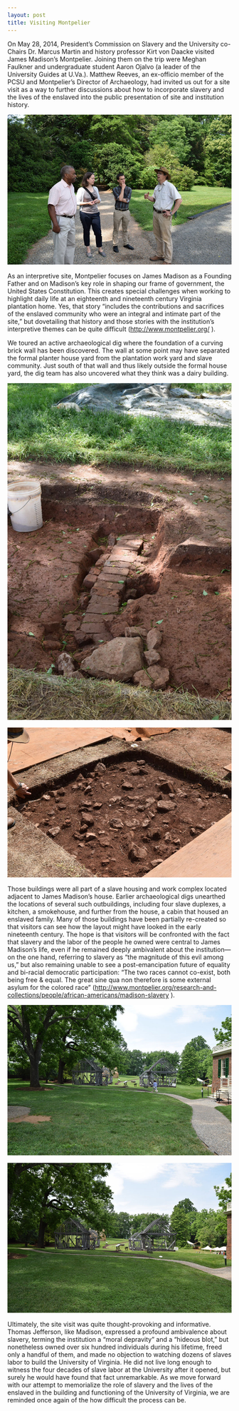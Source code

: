 ```yaml
---
layout: post
title: Visiting Montpelier
---
```


On May 28, 2014, President’s Commission on Slavery and the University co-Chairs Dr. Marcus Martin and history professor Kirt von Daacke visited James Madison’s Montpelier. Joining them on the trip were Meghan Faulkner and undergraduate student Aaron Ojalvo (a leader of the University Guides at U.Va.). Matthew Reeves, an ex-officio member of the PCSU and Montpelier’s Director of Archaeology, had invited us out for a site visit as a way to further discussions about how to incorporate slavery and the lives of the enslaved into the public presentation of site and institution history.

![PCSU at Montpelier](/i/pcsu-at-montpelier.jpg)

As an interpretive site, Montpelier focuses on James Madison as a Founding Father and on Madison’s key role in shaping our frame of government, the United States Constitution. This creates special challenges when working to highlight daily life at an eighteenth and nineteenth century Virginia plantation home. Yes, that story “includes the contributions and sacrifices of the enslaved community who were an integral and intimate part of the site,” but dovetailing that history and those stories with the institution’s interpretive themes can be quite difficult (http://www.montpelier.org/ ).

We toured an active archaeological dig where the foundation of a curving brick wall has been discovered. The wall at some point may have separated the formal planter house yard from the plantation work yard and slave community. Just south of that wall and thus likely outside the formal house yard, the dig team has also uncovered what they think was a dairy building.

![Curving wall](/i/curving-wall-montpelier.jpg)

![Dairy](/i/dairy-infill-montpelier.jpg)


Those buildings were all part of a slave housing and work complex located adjacent to James Madison’s house. Earlier archaeological digs unearthed the locations of several such outbuildings, including four slave duplexes, a kitchen, a smokehouse, and further from the house, a cabin that housed an enslaved family. Many of those buildings have been partially re-created so that visitors can see how the layout might have looked in the early nineteenth century. The hope is that visitors will be confronted with the fact that slavery and the labor of the people he owned were central to James Madison’s life, even if he remained deeply ambivalent about the institution—on the one hand, referring to slavery as “the magnitude of this evil among us,” but also remaining unable to see a post-emancipation future of equality and bi-racial democratic participation: “The two races cannot co-exist, both being free & equal. The great sine qua non therefore is some external asylum for the colored race” (http://www.montpelier.org/research-and-collections/people/african-americans/madison-slavery ).

![Slave Dwellings](/i/slave-dwellings-montpelier-1.jpg)

![Slave Dwellings](/i/slave-dwellings-montpelier-2.jpg)

Ultimately, the site visit was quite thought-provoking and informative. Thomas Jefferson, like Madison, expressed a profound ambivalence about slavery, terming the institution a “moral depravity” and a “hideous blot,” but nonetheless owned over six hundred individuals during his lifetime, freed only a handful of them,  and made no objection to watching dozens of slaves labor to build the University of Virginia. He did not live long enough to witness the four decades of slave labor at the University after it opened, but surely he would have found that fact unremarkable. As we move forward with our attempt to memorialize the role of slavery and the lives of the enslaved in the building and functioning of the University of Virginia, we are reminded once again of the how difficult the process can be.


